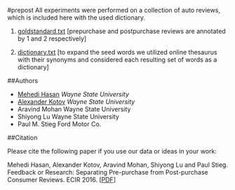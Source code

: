 #prepost
All experiments were performed on a collection of auto reviews, which is included here with the used dictionary.

1) [goldstandard.txt](https://github.com/teanalab/prepost/blob/master/goldstandard.txt) [prepurchase and postpurchase reviews are annotated by 1 and 2 respectively]

2) [dictionary.txt](https://github.com/teanalab/prepost/blob/master/dictionary.txt) [to expand the seed words we utilized online thesaurus  with their synonyms and considered each resulting set of words as a dictionary]

##Authors

- [Mehedi Hasan](https://github.com/mehediman) *Wayne State University*
- [Alexander Kotov](http://www.cs.wayne.edu/kotov/) *Wayne State University*
- Aravind Mohan Wayne State University
- Shiyong Lu Wayne State University
- Paul M. Stieg Ford Motor Co.

##Citation

Please cite the following paper if you use our data or ideas in your work:

Mehedi Hasan, Alexander Kotov, Aravind Mohan, Shiyong Lu and Paul Stieg. Feedback or Research: Separating Pre-purchase from Post-purchase Consumer Reviews. ECIR 2016. [[PDF](https://github.com/teanalab/mehedi-published-papers/blob/master/ECIR%202016.pdf)]

